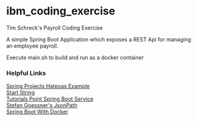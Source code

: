 # ibm_coding_exercise
Tim Schreck's Payroll Coding Exercise

A simple Spring Boot Application which exposes a REST Api for managing an employee payroll.

Execute main.sh to build and run as a docker container

### Helpful Links
<a href="https://github.com/spring-projects/spring-hateoas-examples">Spring Projects Hateoas Example </br>
<a href="https://start.spring.io/">Start String</a></br>
<a href="https://www.tutorialspoint.com/spring_boot/spring_boot_service_components.htm">Tutorials Point Spring Boot Service</a></br>
<a href="https://goessner.net/articles/JsonPath/index.html#e2">Stefan Goessner's JsonPath</a></br>
<a href="https://spring.io/guides/gs/spring-boot-docker/">Spring Boot With Docker</a>
